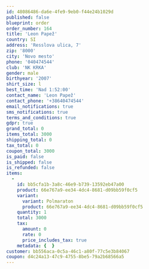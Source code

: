 ```yaml
---
id: 48086486-da6e-4fe9-9eb0-f44e24b1029d
published: false
blueprint: order
order_number: 164
title: 'Leon Papež'
country: SI
address: 'Resslova ulica, 7'
zip: '8000'
city: 'Novo mesto'
phone: '040474544'
club: 'NK KRKA'
gender: male
birthyear: '2007'
shirt_size: l
best_time: 'Nad 1:52:00'
contact_name: 'Leon Papež'
contact_phone: '+38640474544'
email_notifications: true
sms_notifications: true
terms_and_conditions: true
gdpr: true
grand_total: 0
items_total: 3000
shipping_total: 0
tax_total: 0
coupon_total: 3000
is_paid: false
is_shipped: false
is_refunded: false
items:
  -
    id: bb5cfa1b-3a8c-46e9-b739-13592eb47a00
    product: 66e767a9-ee34-4dc4-8681-d09bb59f0cf5
    variant:
      variant: Polmaraton
      product: 66e767a9-ee34-4dc4-8681-d09bb59f0cf5
    quantity: 1
    total: 3000
    tax:
      amount: 0
      rate: 0
      price_includes_tax: true
    metadata: {  }
customer: bb556aca-0c5a-46c1-a80f-77c5e3b84067
coupon: d4c24a13-47c9-4755-8be5-79a2b68566a5
---
```

